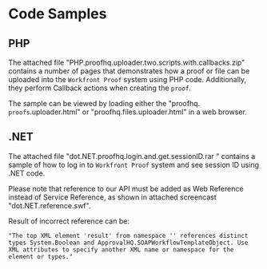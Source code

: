 

# Code Samples

## PHP

The attached file "PHP.proofhq.uploader.two.scripts.with.callbacks.zip" contains a number of pages that demonstrates how a proof or file can be uploaded into the `Workfront Proof` system using PHP code. Additionally, they perform Callback actions when creating the `proof`.

The sample can be viewed by loading either the "proofhq. `proofs`.uploader.html" or "proofhq.files.uploader.html" in a web browser.

## .NET

The attached file "dot.NET.proofhq.login.and.get.sessionID.rar " contains a sample of how to log in to `Workfront Proof` system and see session ID using .NET code.&nbsp;

Please note that&nbsp;reference to our API must be added as Web Reference instead of Service Reference, as shown in attached screencast "dot.NET.reference.swf".&nbsp;

Result of incorrect reference can be:

```
"The top XML element 'result' from namespace '' references distinct types System.Boolean and ApprovalHQ.SOAPWorkflowTemplateObject. Use XML attributes to specify another XML name or namespace for the element or types."
```

